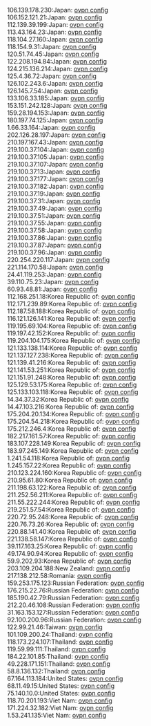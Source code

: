 106.139.178.230:Japan: [ovpn config](vpn/106_139_178_230.ovpn)  
106.152.121.21:Japan: [ovpn config](vpn/106_152_121_21.ovpn)  
112.139.39.199:Japan: [ovpn config](vpn/112_139_39_199.ovpn)  
113.43.164.23:Japan: [ovpn config](vpn/113_43_164_23.ovpn)  
118.104.27.160:Japan: [ovpn config](vpn/118_104_27_160.ovpn)  
118.154.9.31:Japan: [ovpn config](vpn/118_154_9_31.ovpn)  
120.51.74.45:Japan: [ovpn config](vpn/120_51_74_45.ovpn)  
122.208.194.84:Japan: [ovpn config](vpn/122_208_194_84.ovpn)  
124.215.136.214:Japan: [ovpn config](vpn/124_215_136_214.ovpn)  
125.4.36.72:Japan: [ovpn config](vpn/125_4_36_72.ovpn)  
126.102.243.6:Japan: [ovpn config](vpn/126_102_243_6.ovpn)  
126.145.7.54:Japan: [ovpn config](vpn/126_145_7_54.ovpn)  
133.106.33.185:Japan: [ovpn config](vpn/133_106_33_185.ovpn)  
153.151.242.128:Japan: [ovpn config](vpn/153_151_242_128.ovpn)  
159.28.194.153:Japan: [ovpn config](vpn/159_28_194_153.ovpn)  
180.197.74.125:Japan: [ovpn config](vpn/180_197_74_125.ovpn)  
1.66.33.164:Japan: [ovpn config](vpn/1_66_33_164.ovpn)  
202.126.28.197:Japan: [ovpn config](vpn/202_126_28_197.ovpn)  
210.197.167.43:Japan: [ovpn config](vpn/210_197_167_43.ovpn)  
219.100.37.104:Japan: [ovpn config](vpn/219_100_37_104.ovpn)  
219.100.37.105:Japan: [ovpn config](vpn/219_100_37_105.ovpn)  
219.100.37.107:Japan: [ovpn config](vpn/219_100_37_107.ovpn)  
219.100.37.13:Japan: [ovpn config](vpn/219_100_37_13.ovpn)  
219.100.37.177:Japan: [ovpn config](vpn/219_100_37_177.ovpn)  
219.100.37.182:Japan: [ovpn config](vpn/219_100_37_182.ovpn)  
219.100.37.19:Japan: [ovpn config](vpn/219_100_37_19.ovpn)  
219.100.37.31:Japan: [ovpn config](vpn/219_100_37_31.ovpn)  
219.100.37.49:Japan: [ovpn config](vpn/219_100_37_49.ovpn)  
219.100.37.51:Japan: [ovpn config](vpn/219_100_37_51.ovpn)  
219.100.37.55:Japan: [ovpn config](vpn/219_100_37_55.ovpn)  
219.100.37.58:Japan: [ovpn config](vpn/219_100_37_58.ovpn)  
219.100.37.86:Japan: [ovpn config](vpn/219_100_37_86.ovpn)  
219.100.37.87:Japan: [ovpn config](vpn/219_100_37_87.ovpn)  
219.100.37.96:Japan: [ovpn config](vpn/219_100_37_96.ovpn)  
220.254.220.117:Japan: [ovpn config](vpn/220_254_220_117.ovpn)  
221.114.170.58:Japan: [ovpn config](vpn/221_114_170_58.ovpn)  
24.41.119.253:Japan: [ovpn config](vpn/24_41_119_253.ovpn)  
39.110.75.23:Japan: [ovpn config](vpn/39_110_75_23.ovpn)  
60.93.48.81:Japan: [ovpn config](vpn/60_93_48_81.ovpn)  
112.168.251.18:Korea Republic of: [ovpn config](vpn/112_168_251_18.ovpn)  
112.171.239.89:Korea Republic of: [ovpn config](vpn/112_171_239_89.ovpn)  
112.187.58.188:Korea Republic of: [ovpn config](vpn/112_187_58_188.ovpn)  
116.121.126.141:Korea Republic of: [ovpn config](vpn/116_121_126_141.ovpn)  
119.195.69.104:Korea Republic of: [ovpn config](vpn/119_195_69_104.ovpn)  
119.197.42.152:Korea Republic of: [ovpn config](vpn/119_197_42_152.ovpn)  
119.204.104.175:Korea Republic of: [ovpn config](vpn/119_204_104_175.ovpn)  
121.133.138.114:Korea Republic of: [ovpn config](vpn/121_133_138_114.ovpn)  
121.137.127.238:Korea Republic of: [ovpn config](vpn/121_137_127_238.ovpn)  
121.139.41.216:Korea Republic of: [ovpn config](vpn/121_139_41_216.ovpn)  
121.141.53.251:Korea Republic of: [ovpn config](vpn/121_141_53_251.ovpn)  
121.151.91.248:Korea Republic of: [ovpn config](vpn/121_151_91_248.ovpn)  
125.129.53.175:Korea Republic of: [ovpn config](vpn/125_129_53_175.ovpn)  
125.133.103.118:Korea Republic of: [ovpn config](vpn/125_133_103_118.ovpn)  
14.34.37.32:Korea Republic of: [ovpn config](vpn/14_34_37_32.ovpn)  
14.47.103.216:Korea Republic of: [ovpn config](vpn/14_47_103_216.ovpn)  
175.204.20.134:Korea Republic of: [ovpn config](vpn/175_204_20_134.ovpn)  
175.204.54.218:Korea Republic of: [ovpn config](vpn/175_204_54_218.ovpn)  
175.212.246.4:Korea Republic of: [ovpn config](vpn/175_212_246_4.ovpn)  
182.217.161.57:Korea Republic of: [ovpn config](vpn/182_217_161_57.ovpn)  
183.107.228.149:Korea Republic of: [ovpn config](vpn/183_107_228_149.ovpn)  
183.97.245.149:Korea Republic of: [ovpn config](vpn/183_97_245_149.ovpn)  
1.241.54.118:Korea Republic of: [ovpn config](vpn/1_241_54_118.ovpn)  
1.245.157.22:Korea Republic of: [ovpn config](vpn/1_245_157_22.ovpn)  
210.123.224.160:Korea Republic of: [ovpn config](vpn/210_123_224_160.ovpn)  
210.95.61.80:Korea Republic of: [ovpn config](vpn/210_95_61_80.ovpn)  
211.198.63.122:Korea Republic of: [ovpn config](vpn/211_198_63_122.ovpn)  
211.252.56.211:Korea Republic of: [ovpn config](vpn/211_252_56_211.ovpn)  
211.55.222.244:Korea Republic of: [ovpn config](vpn/211_55_222_244.ovpn)  
219.251.57.54:Korea Republic of: [ovpn config](vpn/219_251_57_54.ovpn)  
220.72.95.248:Korea Republic of: [ovpn config](vpn/220_72_95_248.ovpn)  
220.76.73.26:Korea Republic of: [ovpn config](vpn/220_76_73_26.ovpn)  
220.88.141.40:Korea Republic of: [ovpn config](vpn/220_88_141_40.ovpn)  
221.138.58.147:Korea Republic of: [ovpn config](vpn/221_138_58_147.ovpn)  
39.117.163.25:Korea Republic of: [ovpn config](vpn/39_117_163_25.ovpn)  
49.174.90.94:Korea Republic of: [ovpn config](vpn/49_174_90_94.ovpn)  
59.9.202.93:Korea Republic of: [ovpn config](vpn/59_9_202_93.ovpn)  
203.109.204.188:New Zealand: [ovpn config](vpn/203_109_204_188.ovpn)  
217.138.212.58:Romania: [ovpn config](vpn/217_138_212_58.ovpn)  
159.253.175.123:Russian Federation: [ovpn config](vpn/159_253_175_123.ovpn)  
176.215.22.76:Russian Federation: [ovpn config](vpn/176_215_22_76.ovpn)  
185.190.42.79:Russian Federation: [ovpn config](vpn/185_190_42_79.ovpn)  
212.20.46.108:Russian Federation: [ovpn config](vpn/212_20_46_108.ovpn)  
31.163.153.127:Russian Federation: [ovpn config](vpn/31_163_153_127.ovpn)  
92.100.200.96:Russian Federation: [ovpn config](vpn/92_100_200_96.ovpn)  
122.99.21.46:Taiwan: [ovpn config](vpn/122_99_21_46.ovpn)  
101.109.200.24:Thailand: [ovpn config](vpn/101_109_200_24.ovpn)  
118.173.224.107:Thailand: [ovpn config](vpn/118_173_224_107.ovpn)  
119.59.99.111:Thailand: [ovpn config](vpn/119_59_99_111.ovpn)  
184.22.101.85:Thailand: [ovpn config](vpn/184_22_101_85.ovpn)  
49.228.171.151:Thailand: [ovpn config](vpn/49_228_171_151.ovpn)  
58.8.136.132:Thailand: [ovpn config](vpn/58_8_136_132.ovpn)  
67.164.113.184:United States: [ovpn config](vpn/67_164_113_184.ovpn)  
68.11.49.15:United States: [ovpn config](vpn/68_11_49_15.ovpn)  
75.140.10.0:United States: [ovpn config](vpn/75_140_10_0.ovpn)  
118.70.201.193:Viet Nam: [ovpn config](vpn/118_70_201_193.ovpn)  
171.224.32.182:Viet Nam: [ovpn config](vpn/171_224_32_182.ovpn)  
1.53.241.135:Viet Nam: [ovpn config](vpn/1_53_241_135.ovpn)  
